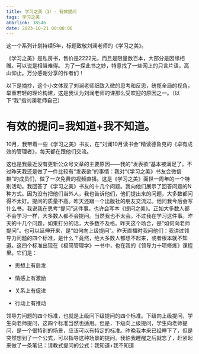 ```yaml
---
title: 学习之美（1）- 有效提问
tags: 学习之美
abbrlink: 38546
date: 2023-10-21 00:00:00
---
```


这一个系列计划持续5年，标题致敬刘澜老师的《学习之美》。

《学习之美》是私房书，售价是2222元，而且是限量数百本，大部分是因缘相赠。可以说是相当难得。
为了一探此书之妙，特意找了一些网上的只言片语，高山仰止。万分感谢分享的作者们！

以下是摘抄，这个小文体现了刘澜老师细致入微的思考和反思，统揽全局的视角，举重若轻的理论构建，这是我认为刘澜老师的课那么受欢迎的原因之一。（以下“我”指刘澜老师自己）

# 有效的提问=我知道+我不知道。

10月，我带着一些《学习之美》书友，在“刘澜10月读书会”精读德鲁克的《卓有成效的管理者》，每天都在跟他们交流。

这也是我最近没有更新公众号文章的主要原因——我的“发表欲“基本被满足了。不过昨天我还是做了一件比较有“发表欲”的事情：我对“《学习之美》书友会微信群”的成员们，做了一次免费的视频直播。这是《学习之美》面世一周年的一个特别活动。我回答了《学习之美》书友的十几个问题。我向他们展示了回答问题的N种方式。因为没有把他们当外人，我也告诉他们，他们提出来的问题，大多数都问得不太好。提问的质量不高。昨天还跟一个出版社的朋友交流过。他问我今后会写什么书。我说我在思考“提问”这件事。也许会写本《提问之美》。正如大多数人都不会学习一样，大多数人都不会提问。当然我也不太会。不过我在学习这件事。昨天的十几个问题，如果打分的话，大多数不及格。昨天这个场合，是“如何向老师提问”。也可以延伸开来，是“如何向上级提问”。昨天直播时我问他们：我讲过领导力问题的四个标准，是什么？竟然，绝大多数人都想不起来，或者根本就不知道。这四个标准出现在《极简管理学》一书中，也在我的《领导力十项修炼》课程里。它们是：

- 思想上有启发

- 情感上有激励

- 关系上有促进

- 行动上有推动

领导力问题的四个标准，也就是上级问下级提问的四个标准。下级向上级提问，学生向老师提问，这四个标准当然也适用。但是，下级向上级提问，学生向老师提问，是一个很特别的场景，应该可以有特定的标准。昨晚我本来已经睡下了，但是突然想到了一个公式，可以指导这种场景的提问。我怕我睡醒之后就忘了，赶紧起来做了一条笔记：请教式提问的公式：我知道+我不知道
